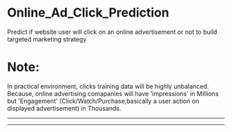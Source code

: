 # Online_Ad_Click_Prediction
Predict if website user will click on an online advertisement or not to build targeted marketing strategy

# Note:
In practical environment, clicks training data will be highly unbalanced.
Because, online advertising comapanies will have 'impressions' in Millions but 'Engagement' (Click/Watch/Purchase,basically a user action on displayed advertisement) in Thousands.

-------------------------------------------------------------------------------------------------
-------------------------------------------------------------------------------------------------

